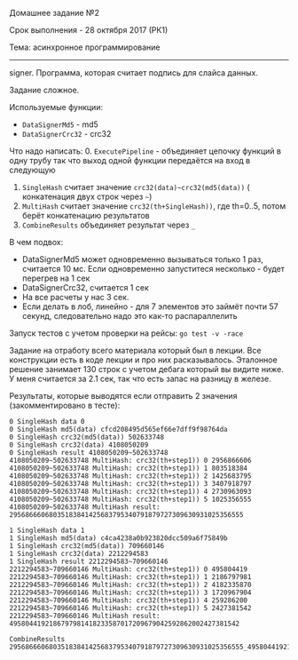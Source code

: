 Домашнее задание №2

Срок выполнения - 28 октября 2017 (РК1)

Тема: асинхронное программирование

----

signer. Программа, которая считает подпись для слайса данных.

Задание сложное.

Используемые функции:
* `DataSignerMd5` - md5
* `DataSignerCrc32` - crc32

Что надо написать:
0. `ExecutePipeline` - объединяет цепочку функций в одну трубу так что выход одной функции передаётся на вход в следующую
1. `SingleHash` считает значение `crc32(data)~crc32(md5(data))` ( конкатенация двух строк через `~`)
2. `MultiHash` считает значение `crc32(th+SingleHash))`, где th=0..5, потом берёт конкатенацию результатов
3. `CombineResults` объединяет результат через `_`

В чем подвох:
* DataSignerMd5 может одновременно вызываться только 1 раз, считается 10 мс. Если одновременно запуститеся несколько - будет перегрев на 1 сек
* DataSignerCrc32, считается 1 сек
* На все расчеты у нас 3 сек.
* Если делать в лоб, линейно - для 7 элементов это займёт почти 57 секунд, следовательно надо это как-то распараллелить

Запуск тестов с учетом проверки на рейсы: `go test -v -race`

Задание на отработу всего материала который был в лекции. Все конструкции есть в коде лекции и про них расказывалось. Эталонное решение занимает 130 строк с учетом дебага который вы видите ниже. У меня считается за 2.1 сек, так что есть запас на разницу в железе.

Результаты, которые выводятся если отправить 2 значения (закомментировано в тесте):
```
0 SingleHash data 0
0 SingleHash md5(data) cfcd208495d565ef66e7dff9f98764da
0 SingleHash crc32(md5(data)) 502633748
0 SingleHash crc32(data) 4108050209
0 SingleHash result 4108050209~502633748
4108050209~502633748 MultiHash: crc32(th+step1)) 0 2956866606
4108050209~502633748 MultiHash: crc32(th+step1)) 1 803518384
4108050209~502633748 MultiHash: crc32(th+step1)) 2 1425683795
4108050209~502633748 MultiHash: crc32(th+step1)) 3 3407918797
4108050209~502633748 MultiHash: crc32(th+step1)) 4 2730963093
4108050209~502633748 MultiHash: crc32(th+step1)) 5 1025356555
4108050209~502633748 MultiHash result: 29568666068035183841425683795340791879727309630931025356555

1 SingleHash data 1
1 SingleHash md5(data) c4ca4238a0b923820dcc509a6f75849b
1 SingleHash crc32(md5(data)) 709660146
1 SingleHash crc32(data) 2212294583
1 SingleHash result 2212294583~709660146
2212294583~709660146 MultiHash: crc32(th+step1)) 0 495804419
2212294583~709660146 MultiHash: crc32(th+step1)) 1 2186797981
2212294583~709660146 MultiHash: crc32(th+step1)) 2 4182335870
2212294583~709660146 MultiHash: crc32(th+step1)) 3 1720967904
2212294583~709660146 MultiHash: crc32(th+step1)) 4 259286200
2212294583~709660146 MultiHash: crc32(th+step1)) 5 2427381542
2212294583~709660146 MultiHash result: 4958044192186797981418233587017209679042592862002427381542

CombineResults 29568666068035183841425683795340791879727309630931025356555_4958044192186797981418233587017209679042592862002427381542
```